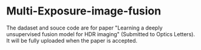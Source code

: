 # Multi-Exposure-image-fusion
The dadaset and souce code are for paper "Learning a deeply unsupervised fusion model for HDR imaging" (Submitted to Optics Letters). It will be fully uploaded when the paper is accepted.
